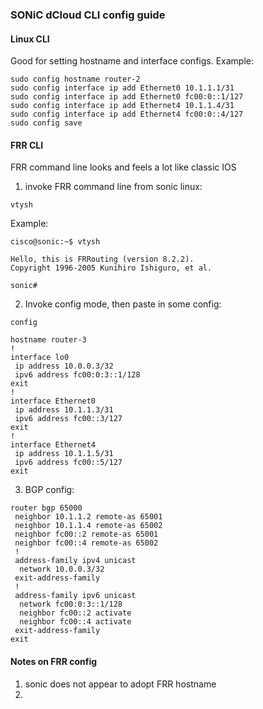 ### SONiC dCloud CLI config guide

#### Linux CLI
Good for setting hostname and interface configs. Example:

```
sudo config hostname router-2
sudo config interface ip add Ethernet0 10.1.1.1/31
sudo config interface ip add Ethernet0 fc00:0::1/127
sudo config interface ip add Ethernet4 10.1.1.4/31
sudo config interface ip add Ethernet4 fc00:0::4/127
sudo config save
```

#### FRR CLI
FRR command line looks and feels a lot like classic IOS

1. invoke FRR command line from sonic linux:
```
vtysh
```
Example:
```
cisco@sonic:~$ vtysh

Hello, this is FRRouting (version 8.2.2).
Copyright 1996-2005 Kunihiro Ishiguro, et al.

sonic# 
```
2. Invoke config mode, then paste in some config:
```
config

hostname router-3
!
interface lo0
 ip address 10.0.0.3/32
 ipv6 address fc00:0:3::1/128
exit
!
interface Ethernet0
 ip address 10.1.1.3/31
 ipv6 address fc00::3/127
exit
!
interface Ethernet4
 ip address 10.1.1.5/31
 ipv6 address fc00::5/127
exit
```

3. BGP config:
```
router bgp 65000
 neighbor 10.1.1.2 remote-as 65001
 neighbor 10.1.1.4 remote-as 65002
 neighbor fc00::2 remote-as 65001
 neighbor fc00::4 remote-as 65002
 !
 address-family ipv4 unicast
  network 10.0.0.3/32
 exit-address-family
 !
 address-family ipv6 unicast
  network fc00:0:3::1/128
  neighbor fc00::2 activate
  neighbor fc00::4 activate
 exit-address-family
exit
```

#### Notes on FRR config
1. sonic does not appear to adopt FRR hostname
2. 

